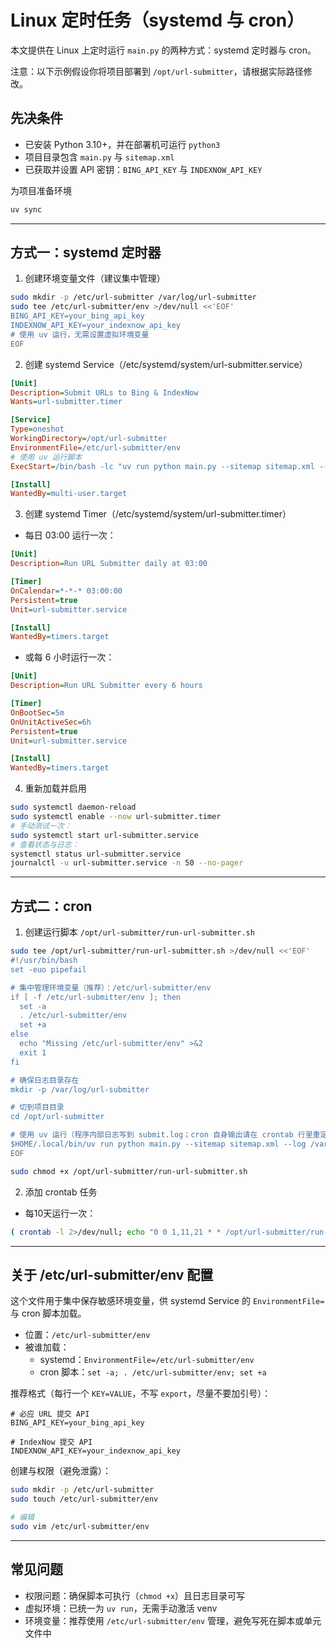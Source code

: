 # Linux 定时任务（systemd 与 cron）

本文提供在 Linux 上定时运行 `main.py` 的两种方式：systemd 定时器与 cron。

注意：以下示例假设你将项目部署到 `/opt/url-submitter`，请根据实际路径修改。

## 先决条件
- 已安装 Python 3.10+，并在部署机可运行 `python3`
- 项目目录包含 `main.py` 与 `sitemap.xml`
- 已获取并设置 API 密钥：`BING_API_KEY` 与 `INDEXNOW_API_KEY`

为项目准备环境
```bash
uv sync
```

---

## 方式一：systemd 定时器

1) 创建环境变量文件（建议集中管理）
```bash
sudo mkdir -p /etc/url-submitter /var/log/url-submitter
sudo tee /etc/url-submitter/env >/dev/null <<'EOF'
BING_API_KEY=your_bing_api_key
INDEXNOW_API_KEY=your_indexnow_api_key
# 使用 uv 运行，无需设置虚拟环境变量
EOF
```

2) 创建 systemd Service（/etc/systemd/system/url-submitter.service）
```ini
[Unit]
Description=Submit URLs to Bing & IndexNow
Wants=url-submitter.timer

[Service]
Type=oneshot
WorkingDirectory=/opt/url-submitter
EnvironmentFile=/etc/url-submitter/env
# 使用 uv 运行脚本
ExecStart=/bin/bash -lc "uv run python main.py --sitemap sitemap.xml --log /var/log/url-submitter/submit.log"

[Install]
WantedBy=multi-user.target
```

3) 创建 systemd Timer（/etc/systemd/system/url-submitter.timer）
- 每日 03:00 运行一次：
```ini
[Unit]
Description=Run URL Submitter daily at 03:00

[Timer]
OnCalendar=*-*-* 03:00:00
Persistent=true
Unit=url-submitter.service

[Install]
WantedBy=timers.target
```
- 或每 6 小时运行一次：
```ini
[Unit]
Description=Run URL Submitter every 6 hours

[Timer]
OnBootSec=5m
OnUnitActiveSec=6h
Persistent=true
Unit=url-submitter.service

[Install]
WantedBy=timers.target
```

4) 重新加载并启用
```bash
sudo systemctl daemon-reload
sudo systemctl enable --now url-submitter.timer
# 手动测试一次：
sudo systemctl start url-submitter.service
# 查看状态与日志：
systemctl status url-submitter.service
journalctl -u url-submitter.service -n 50 --no-pager
```

---

## 方式二：cron

1) 创建运行脚本 `/opt/url-submitter/run-url-submitter.sh`
```bash
sudo tee /opt/url-submitter/run-url-submitter.sh >/dev/null <<'EOF'
#!/usr/bin/bash
set -euo pipefail

# 集中管理环境变量（推荐）：/etc/url-submitter/env
if [ -f /etc/url-submitter/env ]; then
  set -a
  . /etc/url-submitter/env
  set +a
else
  echo "Missing /etc/url-submitter/env" >&2
  exit 1
fi

# 确保日志目录存在
mkdir -p /var/log/url-submitter

# 切到项目目录
cd /opt/url-submitter

# 使用 uv 运行（程序内部日志写到 submit.log；cron 自身输出请在 crontab 行里重定向）
$HOME/.local/bin/uv run python main.py --sitemap sitemap.xml --log /var/log/url-submitter/submit.log
EOF

sudo chmod +x /opt/url-submitter/run-url-submitter.sh
```

2) 添加 crontab 任务
- 每10天运行一次：
```bash
( crontab -l 2>/dev/null; echo "0 0 1,11,21 * * /opt/url-submitter/run-url-submitter.sh >> /var/log/url-submitter/cron.log 2>&1" ) | crontab -
```

---

## 关于 /etc/url-submitter/env 配置

这个文件用于集中保存敏感环境变量，供 systemd Service 的 `EnvironmentFile=` 与 cron 脚本加载。

- 位置：`/etc/url-submitter/env`
- 被谁加载：
  - systemd：`EnvironmentFile=/etc/url-submitter/env`
  - cron 脚本：`set -a; . /etc/url-submitter/env; set +a`

推荐格式（每行一个 `KEY=VALUE`，不写 `export`，尽量不要加引号）：
```env
# 必应 URL 提交 API
BING_API_KEY=your_bing_api_key

# IndexNow 提交 API
INDEXNOW_API_KEY=your_indexnow_api_key
```

创建与权限（避免泄露）：
```bash
sudo mkdir -p /etc/url-submitter
sudo touch /etc/url-submitter/env

# 编辑
sudo vim /etc/url-submitter/env
```

---

## 常见问题
- 权限问题：确保脚本可执行（`chmod +x`）且日志目录可写
- 虚拟环境：已统一为 `uv run`，无需手动激活 venv
- 环境变量：推荐使用 `/etc/url-submitter/env` 管理，避免写死在脚本或单元文件中
